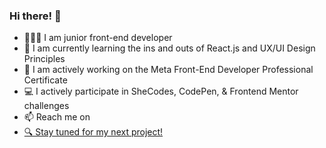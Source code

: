 <h3> Hi there! 👋</h3>
<ul>
<li>👩🏼‍💻 I am junior front-end developer</li>
<li>🌱 I am currently learning the ins and outs of React.js and UX/UI Design Principles</li>
<li>🔭 I am actively working on the Meta Front-End Developer Professional Certificate</li>
  <li>💻 I actively participate in SheCodes, CodePen, & Frontend Mentor challenges</li>
  <li>📫 Reach me on <a href="https://www.linkedin.com/in/doyonlaura" target="_blank"><img src="https://github.com/L-itslocked/L-itslocked/assets/114937668/f6ecf7dd-2c03-4caa-91f4-e96a707347c8" width="15em"/></li>
  <li>🔍 Stay tuned for my next project!</li>
</ul>


<!--START_SECTION:waka-->
<!--END_SECTION:waka-->


